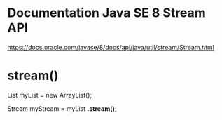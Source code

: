 # Documentation Java SE 8 Stream API #
https://docs.oracle.com/javase/8/docs/api/java/util/stream/Stream.html

# stream() #

List<Integer> myList = new ArrayList<Integer>();
  
Stream<Integer> myStream = myList **.stream()**;


